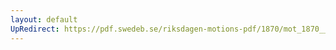 ```yaml
---
layout: default
UpRedirect: https://pdf.swedeb.se/riksdagen-motions-pdf/1870/mot_1870__ak__00086/mot_1870__ak__00086_002.pdf
---
```

